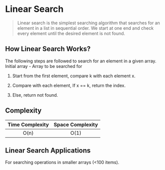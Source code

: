 # Linear Search

> Linear search is the simplest searching algorithm that searches for an element in a list in sequential order. We start at one end and check every element until the desired element is not found.

## How Linear Search Works?

The following steps are followed to search for an element in a given array. Initial array - Array to be searched for

1. Start from the first element, compare k with each element x.

2. Compare with each element, If x == k, return the index.

3. Else, return not found.

## Complexity

| Time Complexity | Space Complexity |
| :-------------: | :--------------: |
|      O(n)       |       O(1)       |

## Linear Search Applications

For searching operations in smaller arrays (<100 items).
